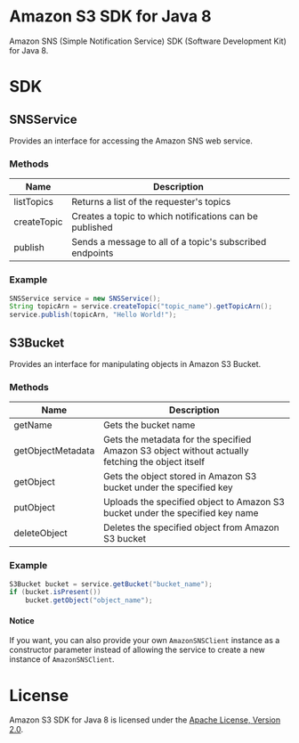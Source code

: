 # Amazon S3 SDK for Java 8

Amazon SNS (Simple Notification Service) SDK (Software Development Kit) for Java 8.

# SDK

## SNSService

Provides an interface for accessing the Amazon SNS web service.

### Methods

Name        | Description
------------|---------------------------------------------------------
listTopics  | Returns a list of the requester's topics
createTopic | Creates a topic to which notifications can be published
publish     | Sends a message to all of a topic's subscribed endpoints

### Example

```java
SNSService service = new SNSService();
String topicArn = service.createTopic("topic_name").getTopicArn();
service.publish(topicArn, "Hello World!");
```

## S3Bucket

Provides an interface for manipulating objects in Amazon S3 Bucket.

### Methods

Name              | Description
------------------|-------------------------------------------------------------------------------------------------
getName           | Gets the bucket name
getObjectMetadata | Gets the metadata for the specified Amazon S3 object without actually fetching the object itself
getObject         | Gets the object stored in Amazon S3 bucket under the specified key
putObject         | Uploads the specified object to Amazon S3 bucket under the specified key name
deleteObject      | Deletes the specified object from Amazon S3 bucket

### Example

```java
S3Bucket bucket = service.getBucket("bucket_name");
if (bucket.isPresent())
    bucket.getObject("object_name");
```

#### Notice

If you want, you can also provide your own `AmazonSNSClient` instance as a constructor parameter instead of allowing the
service to create a new instance of `AmazonSNSClient`.

# License

Amazon S3 SDK for Java 8 is licensed under the [Apache License, Version 2.0](http://www.apache.org/licenses/LICENSE-2.0.html).
